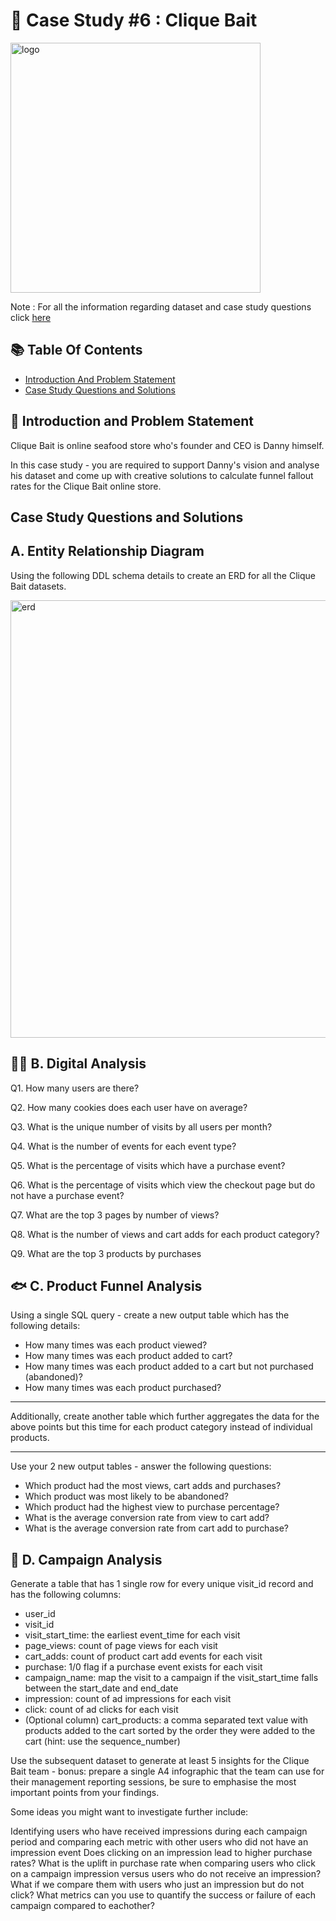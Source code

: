 # 🐠 Case Study #6 : Clique Bait


<img align= "center" alt=" logo" width= "400" src= "https://8weeksqlchallenge.com/images/case-study-designs/6.png">


Note : For all the information regarding dataset and case study questions click [here](https://8weeksqlchallenge.com/case-study-6/)


## 📚 Table Of Contents

* [Introduction And Problem Statement]()
* [Case Study Questions and Solutions]()


## 📩 Introduction and Problem Statement

Clique Bait is online seafood store who's founder and CEO is Danny himself.

In this case study - you are required to support Danny's vision and analyse his dataset and come up with creative solutions to calculate funnel fallout rates for 
the Clique Bait online store.




## Case Study Questions and Solutions

## A. Entity Relationship Diagram

Using the following DDL schema details to create an ERD for all the Clique Bait datasets.

<img align= "center" alt= "erd" width= "700" src= "https://user-images.githubusercontent.com/81607668/134619326-f560a7b0-23b2-42ba-964b-95b3c8d55c76.png">



## :woman_technologist: B. Digital Analysis

Q1. How many users are there?

Q2. How many cookies does each user have on average?

Q3. What is the unique number of visits by all users per month?

Q4. What is the number of events for each event type?

Q5. What is the percentage of visits which have a purchase event?

Q6. What is the percentage of visits which view the checkout page but do not have a purchase event?

Q7. What are the top 3 pages by number of views?

Q8. What is the number of views and cart adds for each product category?

Q9. What are the top 3 products by purchases



## 🐟 C. Product Funnel Analysis

Using a single SQL query - create a new output table which has the following details:

* How many times was each product viewed?
* How many times was each product added to cart?
* How many times was each product added to a cart but not purchased (abandoned)?
* How many times was each product purchased?
------------------------------------------------------------------------------------------------------------------------------------------------

Additionally, create another table which further aggregates the data for the above points but this time for each product category instead of individual products.

-----------------------------------------------------------------------------------------------------------------------------------------

Use your 2 new output tables - answer the following questions:

* Which product had the most views, cart adds and purchases?
* Which product was most likely to be abandoned?
* Which product had the highest view to purchase percentage?
* What is the average conversion rate from view to cart add?
* What is the average conversion rate from cart add to purchase?



## 🎪 D. Campaign Analysis
Generate a table that has 1 single row for every unique visit_id record and has the following columns:

* user_id
* visit_id
* visit_start_time: the earliest event_time for each visit
* page_views: count of page views for each visit
* cart_adds: count of product cart add events for each visit
* purchase: 1/0 flag if a purchase event exists for each visit
* campaign_name: map the visit to a campaign if the visit_start_time falls between the start_date and end_date
* impression: count of ad impressions for each visit
* click: count of ad clicks for each visit
* (Optional column) cart_products: a comma separated text value with products added to the cart sorted by the order they were added to the cart (hint: use the        sequence_number)


Use the subsequent dataset to generate at least 5 insights for the Clique Bait team - bonus: prepare a single A4 infographic that the team can use for their management reporting sessions, be sure to emphasise the most important points from your findings.

Some ideas you might want to investigate further include:

Identifying users who have received impressions during each campaign period and comparing each metric with other users who did not have an impression event
Does clicking on an impression lead to higher purchase rates?
What is the uplift in purchase rate when comparing users who click on a campaign impression versus users who do not receive an impression? What if we compare them with users who just an impression but do not click?
What metrics can you use to quantify the success or failure of each campaign compared to eachother?








 



